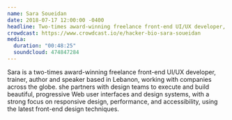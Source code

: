 ```yaml
---
name: Sara Soueidan
date: 2018-07-17 12:00:00 -0400
headline: Two-times award-winning freelance front-end UI/UX developer, trainer, author and speaker based in Lebanon
crowdcast: https://www.crowdcast.io/e/hacker-bio-sara-soueidan
media:
  duration: "00:48:25"
  soundcloud: 474847284
---
```


Sara is a two-times award-winning freelance front-end UI/UX developer, trainer, author and speaker based in Lebanon, working with companies across the globe. she partners with design teams to execute and build beautiful, progressive Web user interfaces and design systems, with a strong focus on responsive design, performance, and accessibility, using the latest front-end design techniques.
